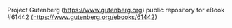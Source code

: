 Project Gutenberg (https://www.gutenberg.org) public repository for eBook #61442 (https://www.gutenberg.org/ebooks/61442)
